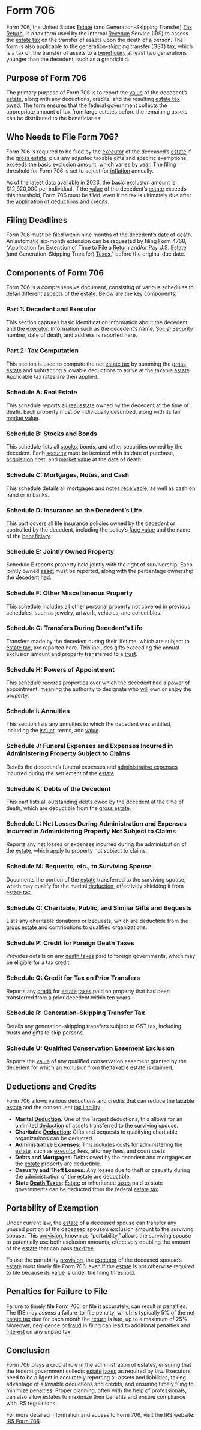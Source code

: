 # Form 706

Form 706, the United States [Estate](../e/estate.md) (and Generation-Skipping Transfer) [Tax Return](../t/tax_return.md), is a tax form used by the Internal [Revenue](../r/revenue.md) Service (IRS) to assess the [estate tax](../e/estate_tax.md) on the transfer of assets upon the death of a person. The form is also applicable to the generation-skipping transfer (GST) tax, which is a tax on the transfer of assets to a [beneficiary](../b/beneficiary.md) at least two generations younger than the decedent, such as a grandchild.

## Purpose of Form 706

The primary purpose of Form 706 is to report the [value](../v/value.md) of the decedent’s [estate](../e/estate.md), along with any deductions, credits, and the resulting [estate tax](../e/estate_tax.md) owed. The form ensures that the federal government collects the appropriate amount of tax from large estates before the remaining assets can be distributed to the beneficiaries.

## Who Needs to File Form 706?

Form 706 is required to be filed by the [executor](../e/executor.md) of the deceased’s [estate](../e/estate.md) if the [gross estate](../g/gross_estate.md), plus any adjusted taxable gifts and specific exemptions, exceeds the basic exclusion amount, which varies by year. The filing threshold for Form 706 is set to adjust for [inflation](../i/inflation.md) annually.

As of the latest data available in 2023, the basic exclusion amount is $12,920,000 per individual. If the [value](../v/value.md) of the decedent’s [estate](../e/estate.md) exceeds this threshold, Form 706 must be filed, even if no tax is ultimately due after the application of deductions and credits.

## Filing Deadlines

Form 706 must be filed within nine months of the decedent’s date of death. An automatic six-month extension can be requested by filing Form 4768, "Application for Extension of Time to File a [Return](../r/return.md) and/or Pay U.S. [Estate](../e/estate.md) (and Generation-Skipping Transfer) [Taxes](../t/taxes.md)," before the original due date.

## Components of Form 706

Form 706 is a comprehensive document, consisting of various schedules to detail different aspects of the [estate](../e/estate.md). Below are the key components:

### Part 1: Decedent and Executor
This section captures basic identification information about the decedent and the [executor](../e/executor.md). Information such as the decedent’s name, [Social Security](../s/social_security.md) number, date of death, and address is reported here.

### Part 2: Tax Computation
This section is used to compute the net [estate tax](../e/estate_tax.md) by summing the [gross estate](../g/gross_estate.md) and subtracting allowable deductions to arrive at the taxable [estate](../e/estate.md). Applicable tax rates are then applied.

### Schedule A: Real Estate
This schedule reports all [real estate](../r/real_estate.md) owned by the decedent at the time of death. Each property must be individually described, along with its fair [market value](../m/market_value.md).

### Schedule B: Stocks and Bonds
This schedule lists all [stocks](../s/stock.md), bonds, and other securities owned by the decedent. Each [security](../s/security.md) must be itemized with its date of purchase, [acquisition](../a/acquisition.md) cost, and [market value](../m/market_value.md) at the date of death.

### Schedule C: Mortgages, Notes, and Cash
This schedule details all mortgages and notes [receivable](../r/receivable.md), as well as cash on hand or in banks.

### Schedule D: Insurance on the Decedent’s Life
This part covers all [life insurance](../l/life_insurance.md) policies owned by the decedent or controlled by the decedent, including the policy’s [face value](../f/face_value.md) and the name of the [beneficiary](../b/beneficiary.md).

### Schedule E: Jointly Owned Property
Schedule E reports property held jointly with the right of survivorship. Each jointly owned [asset](../a/asset.md) must be reported, along with the percentage ownership the decedent had.

### Schedule F: Other Miscellaneous Property
This schedule includes all other [personal property](../p/personal_property.md) not covered in previous schedules, such as jewelry, artwork, vehicles, and collectibles.

### Schedule G: Transfers During Decedent’s Life
Transfers made by the decedent during their lifetime, which are subject to [estate tax](../e/estate_tax.md), are reported here. This includes gifts exceeding the annual exclusion amount and property transferred to a [trust](../t/trust.md).

### Schedule H: Powers of Appointment
This schedule records properties over which the decedent had a power of appointment, meaning the authority to designate who [will](../w/will.md) own or enjoy the property.

### Schedule I: Annuities
This section lists any annuities to which the decedent was entitled, including the [issuer](../i/issuer.md), terms, and [value](../v/value.md).

### Schedule J: Funeral Expenses and Expenses Incurred in Administering Property Subject to Claims
Details the decedent’s funeral expenses and [administrative expenses](../a/administrative_expenses.md) incurred during the settlement of the [estate](../e/estate.md).

### Schedule K: Debts of the Decedent
This part lists all outstanding debts owed by the decedent at the time of death, which are deductible from the [gross estate](../g/gross_estate.md).

### Schedule L: Net Losses During Administration and Expenses Incurred in Administering Property Not Subject to Claims
Reports any net losses or expenses incurred during the administration of the [estate](../e/estate.md), which apply to property not subject to claims.

### Schedule M: Bequests, etc., to Surviving Spouse
Documents the portion of the [estate](../e/estate.md) transferred to the surviving spouse, which may qualify for the marital [deduction](../d/deduction.md), effectively shielding it from [estate tax](../e/estate_tax.md).

### Schedule O: Charitable, Public, and Similar Gifts and Bequests
Lists any charitable donations or bequests, which are deductible from the [gross estate](../g/gross_estate.md) and contributions to qualified organizations.

### Schedule P: Credit for Foreign Death Taxes
Provides details on any [death taxes](../d/death_taxes.md) paid to foreign governments, which may be eligible for a [tax credit](../t/tax_credit.md).

### Schedule Q: Credit for Tax on Prior Transfers
Reports any [credit](../c/credit.md) for [estate](../e/estate.md) [taxes](../t/taxes.md) paid on property that had been transferred from a prior decedent within ten years.

### Schedule R: Generation-Skipping Transfer Tax
Details any generation-skipping transfers subject to GST tax, including trusts and gifts to skip persons.

### Schedule U: Qualified Conservation Easement Exclusion
Reports the [value](../v/value.md) of any qualified conservation easement granted by the decedent for which an exclusion from the taxable [estate](../e/estate.md) is claimed.

## Deductions and Credits

Form 706 allows various deductions and credits that can reduce the taxable [estate](../e/estate.md) and the consequent [tax liability](../t/tax_liability.md):

- **Marital [Deduction](../d/deduction.md):** One of the largest deductions, this allows for an unlimited [deduction](../d/deduction.md) of assets transferred to the surviving spouse.
- **Charitable [Deduction](../d/deduction.md):** Gifts and bequests to qualifying charitable organizations can be deducted.
- **[Administrative Expenses](../a/administrative_expenses.md):** This includes costs for administering the [estate](../e/estate.md), such as [executor](../e/executor.md) fees, attorney fees, and court costs.
- **Debts and Mortgages:** Debts owed by the decedent and mortgages on the [estate](../e/estate.md) property are deductible.
- **Casualty and Theft Losses:** Any losses due to theft or casualty during the administration of the [estate](../e/estate.md) are deductible.
- **State [Death Taxes](../d/death_taxes.md):** [Estate](../e/estate.md) or inheritance [taxes](../t/taxes.md) paid to state governments can be deducted from the federal [estate tax](../e/estate_tax.md).

## Portability of Exemption

Under current law, the [estate](../e/estate.md) of a deceased spouse can transfer any unused portion of the deceased spouse’s exclusion amount to the surviving spouse. This [provision](../p/provision.md), known as "portability," allows the surviving spouse to potentially use both exclusion amounts, effectively doubling the amount of the [estate](../e/estate.md) that can pass [tax-free](../t/tax_free.md).

To use the portability [provision](../p/provision.md), the [executor](../e/executor.md) of the deceased spouse’s [estate](../e/estate.md) must timely file Form 706, even if the [estate](../e/estate.md) is not otherwise required to file because its [value](../v/value.md) is under the filing threshold.

## Penalties for Failure to File

Failure to timely file Form 706, or file it accurately, can result in penalties. The IRS may assess a failure-to-file penalty, which is typically 5% of the net [estate tax](../e/estate_tax.md) due for each month the [return](../r/return.md) is late, up to a maximum of 25%. Moreover, negligence or [fraud](../f/fraud.md) in filing can lead to additional penalties and [interest](../i/interest.md) on any unpaid tax.

## Conclusion

Form 706 plays a crucial role in the administration of estates, ensuring that the federal government collects [estate](../e/estate.md) [taxes](../t/taxes.md) as required by law. Executors need to be diligent in accurately reporting all assets and liabilities, taking advantage of allowable deductions and credits, and ensuring timely filing to minimize penalties. Proper planning, often with the help of professionals, can also allow estates to maximize their benefits and ensure compliance with IRS regulations.

For more detailed information and access to Form 706, visit the IRS website: [IRS Form 706](https://www.irs.gov/forms-pubs/about-form-706).
